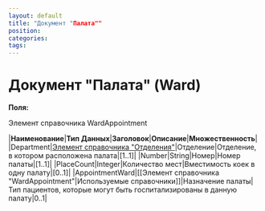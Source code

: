 ```yaml
---
layout: default
title: "Документ "Палата""
position: 
categories: 
tags: 
---
```


# Документ "Палата" (Ward)

**Поля:**

Элемент справочника WardAppointment

|**Наименование**|**Тип Данных**|**Заголовок**|**Описание**|**Множественность**|
|Department|[Элемент справочника "Отделения"](http://knowledge:8081/pages/viewpage.action?pageId=49250352)|Отделение|Отделение, в котором расположена палата|[1..1]|
|Number|String|Номер|Номер палаты|[1..1]|
|PlaceCount|Integer|Количество мест|Вместимость коек в одну палату|[0..1]|
|AppointmentWard|[[Элемент справочника "WardAppointment"|Используемые справочники]]|Назначение палаты|Тип пациентов, которые могут быть госпитализированы в данную палату|0..1|

